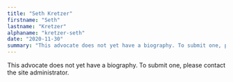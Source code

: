 ```yaml
---
title: "Seth Kretzer"
firstname: "Seth"
lastname: "Kretzer"
alphaname: "kretzer-seth"
date: "2020-11-30"
summary: "This advocate does not yet have a biography. To submit one, please contact the site administrator."
---
```

This advocate does not yet have a biography. To submit one, please contact the site administrator.

